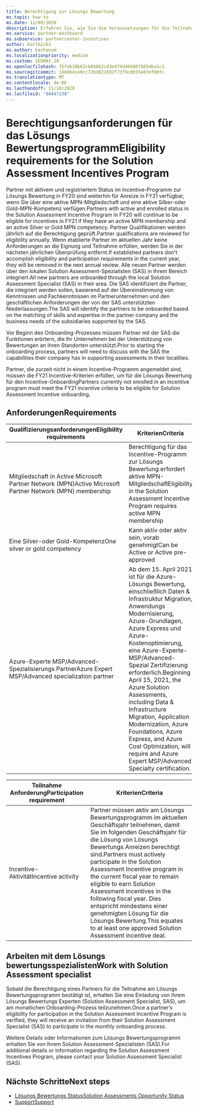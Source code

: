 ```yaml
---
title: Berechtigung zur Lösungs Bewertung
ms.topic: how-to
ms.date: 11/09/2020
description: Erfahren Sie, wie Sie die Voraussetzungen für die Teilnahme am Lösungs Bewertungsprogramm überprüfen.
ms.service: partner-dashboard
ms.subservice: partnercenter-incentives
author: Karthic83
ms.author: kashanum
ms.localizationpriority: medium
ms.custom: SEOMAY.20
ms.openlocfilehash: f5feb30b62cb6b862cd3e474d46980f8654ba1c1
ms.sourcegitcommit: 146964ce0cc72bd821692f73f9c0b55e6fefb0fc
ms.translationtype: MT
ms.contentlocale: de-DE
ms.lasthandoff: 11/10/2020
ms.locfileid: "94447238"
---
```

# <a name="eligibility-requirements-for-the-solution-assessment-incentives-program"></a><span data-ttu-id="94dc4-103">Berechtigungsanforderungen für das Lösungs Bewertungsprogramm</span><span class="sxs-lookup"><span data-stu-id="94dc4-103">Eligibility requirements for the Solution Assessment Incentives Program</span></span>

<span data-ttu-id="94dc4-104">Partner mit aktivem und registriertem Status im Incentive-Programm zur Lösungs Bewertung in FY20 sind weiterhin für Anreize in FY21 verfügbar, wenn Sie über eine aktive MPN-Mitgliedschaft und eine aktive Silber-oder Gold-MPN-Kompetenz verfügen.</span><span class="sxs-lookup"><span data-stu-id="94dc4-104">Partners with active and enrolled status in the Solution Assessment Incentive Program in FY20 will continue to be eligible for incentives in FY21 if they have an active MPN membership and an active Silver or Gold MPN competency.</span></span> <span data-ttu-id="94dc4-105">Partner Qualifikationen werden jährlich auf die Berechtigung geprüft.</span><span class="sxs-lookup"><span data-stu-id="94dc4-105">Partner qualifications are reviewed for eligibility annually.</span></span> <span data-ttu-id="94dc4-106">Wenn etablierte Partner im aktuellen Jahr keine Anforderungen an die Eignung und Teilnahme erfüllen, werden Sie in der nächsten jährlichen Überprüfung entfernt.</span><span class="sxs-lookup"><span data-stu-id="94dc4-106">If established partners don't accomplish eligibility and participation requirements in the current year, they will be removed in the next annual review.</span></span> <span data-ttu-id="94dc4-107">Alle neuen Partner werden über den lokalen Solution Assessment-Spezialisten (SAS) in Ihrem Bereich integriert.</span><span class="sxs-lookup"><span data-stu-id="94dc4-107">All new partners are onboarded through the local Solution Assessment Specialist (SAS) in their area.</span></span> <span data-ttu-id="94dc4-108">Die SAS identifiziert die Partner, die integriert werden sollen, basierend auf der Übereinstimmung von Kenntnissen und Fachkenntnissen im Partnerunternehmen und den geschäftlichen Anforderungen der von der SAS unterstützten Niederlassungen.</span><span class="sxs-lookup"><span data-stu-id="94dc4-108">The SAS will identify the partners to be onboarded based on the matching of skills and expertise in the partner company and the business needs of the subsidiaries supported by the SAS.</span></span>

<span data-ttu-id="94dc4-109">Vor Beginn des Onboarding-Prozesses müssen Partner mit der SAS die Funktionen erörtern, die Ihr Unternehmen bei der Unterstützung von Bewertungen an ihren Standorten unterstützt.</span><span class="sxs-lookup"><span data-stu-id="94dc4-109">Prior to starting the onboarding process, partners will need to discuss with the SAS the capabilities their company has in supporting assessments in their localities.</span></span>

<span data-ttu-id="94dc4-110">Partner, die zurzeit nicht in einem Incentive-Programm angemeldet sind, müssen die FY21 Incentive-Kriterien erfüllen, um für die Lösungs Bewertung für den Incentive-Onboarding</span><span class="sxs-lookup"><span data-stu-id="94dc4-110">Partners currently not enrolled in an incentive program must meet the FY21 incentive criteria to be eligible for Solution Assessment Incentive onboarding.</span></span>

## <a name="requirements"></a><span data-ttu-id="94dc4-111">Anforderungen</span><span class="sxs-lookup"><span data-stu-id="94dc4-111">Requirements</span></span>

|<span data-ttu-id="94dc4-112">**Qualifizierungsanforderungen**</span><span class="sxs-lookup"><span data-stu-id="94dc4-112">**Eligibility requirements**</span></span>|<span data-ttu-id="94dc4-113">**Kriterien**</span><span class="sxs-lookup"><span data-stu-id="94dc4-113">**Criteria**</span></span>|
|-----------------------|------------------|
|<span data-ttu-id="94dc4-114">Mitgliedschaft in Active Microsoft Partner Network (MPN)</span><span class="sxs-lookup"><span data-stu-id="94dc4-114">Active Microsoft Partner Network (MPN) membership</span></span>|<span data-ttu-id="94dc4-115">Berechtigung für das Incentive-Programm zur Lösungs Bewertung erfordert aktive MPN-Mitgliedschaft</span><span class="sxs-lookup"><span data-stu-id="94dc4-115">Eligibility in the Solution Assessment Incentive Program requires active MPN membership</span></span>|
|<span data-ttu-id="94dc4-116">Eine Silver-oder Gold-Kompetenz</span><span class="sxs-lookup"><span data-stu-id="94dc4-116">One silver or gold competency</span></span>|<span data-ttu-id="94dc4-117">Kann aktiv oder aktiv sein, vorab genehmigt</span><span class="sxs-lookup"><span data-stu-id="94dc4-117">Can be Active or Active pre-approved</span></span>|
|<span data-ttu-id="94dc4-118">Azure-Experte MSP/Advanced-Spezialisierungs Partner</span><span class="sxs-lookup"><span data-stu-id="94dc4-118">Azure Expert MSP/Advanced specialization partner</span></span>|<span data-ttu-id="94dc4-119">Ab dem 15. April 2021 ist für die Azure-Lösungs Bewertung, einschließlich Daten & Infrastruktur Migration, Anwendungs Modernisierung, Azure-Grundlagen, Azure Express und Azure-Kostenoptimierung, eine Azure-Experte-MSP/Advanced-Spezial Zertifizierung erforderlich.</span><span class="sxs-lookup"><span data-stu-id="94dc4-119">Beginning April 15, 2021, the Azure Solution Assessments, including Data & Infrastructure Migration, Application Modernization, Azure Foundations, Azure Express, and Azure Cost Optimization, will require and Azure Expert MSP/Advanced Specialty certification.</span></span>|

|<span data-ttu-id="94dc4-120">**Teilnahme Anforderung**</span><span class="sxs-lookup"><span data-stu-id="94dc4-120">**Participation requirement**</span></span>|<span data-ttu-id="94dc4-121">**Kriterien**</span><span class="sxs-lookup"><span data-stu-id="94dc4-121">**Criteria**</span></span>|
|-------------------------|-------------------------------------|
|<span data-ttu-id="94dc4-122">Incentive-Aktivität</span><span class="sxs-lookup"><span data-stu-id="94dc4-122">Incentive activity</span></span>|<span data-ttu-id="94dc4-123">Partner müssen aktiv am Lösungs Bewertungsprogramm im aktuellen Geschäftsjahr teilnehmen, damit Sie im folgenden Geschäftsjahr für die Lösung von Lösungs Bewertungs Anreizen berechtigt sind.</span><span class="sxs-lookup"><span data-stu-id="94dc4-123">Partners must actively participate in the Solution Assessment Incentive program in the current fiscal year to remain eligible to earn Solution Assessment incentives in the following fiscal year.</span></span> <span data-ttu-id="94dc4-124">Dies entspricht mindestens einer genehmigten Lösung für die Lösungs Bewertung.</span><span class="sxs-lookup"><span data-stu-id="94dc4-124">This equates to at least one approved Solution Assessment incentive deal.</span></span>|

## <a name="work-with-solution-assessment-specialist"></a><span data-ttu-id="94dc4-125">Arbeiten mit dem Lösungs bewertungsspezialisten</span><span class="sxs-lookup"><span data-stu-id="94dc4-125">Work with Solution Assessment specialist</span></span>

<span data-ttu-id="94dc4-126">Sobald die Berechtigung eines Partners für die Teilnahme am Lösungs Bewertungsprogramm bestätigt ist, erhalten Sie eine Einladung von ihrem Lösungs Bewertungs Experten (Solution Assessment Specialist, SAS), um am monatlichen Onboarding-Prozess teilzunehmen.</span><span class="sxs-lookup"><span data-stu-id="94dc4-126">Once a partner’s eligibility for participation in the Solution Assessment Incentive Program is verified, they will receive an invitation from their Solution Assessment Specialist (SAS) to participate in the monthly onboarding process.</span></span>

<span data-ttu-id="94dc4-127">Weitere Details oder Informationen zum Lösungs Bewertungsprogramm erhalten Sie von Ihrem Solution Assessment-Spezialisten (SAS).</span><span class="sxs-lookup"><span data-stu-id="94dc4-127">For additional details or information regarding the Solution Assessment Incentives Program, please contact your Solution Assessment Specialist (SAS).</span></span>

## <a name="next-steps"></a><span data-ttu-id="94dc4-128">Nächste Schritte</span><span class="sxs-lookup"><span data-stu-id="94dc4-128">Next steps</span></span>

- [<span data-ttu-id="94dc4-129">Lösungs Bewertungs Status</span><span class="sxs-lookup"><span data-stu-id="94dc4-129">Solution Assessments Opportunity Status</span></span>](chip-solution-assessment.md)
- [<span data-ttu-id="94dc4-130">Support</span><span class="sxs-lookup"><span data-stu-id="94dc4-130">Support</span></span>](report-problems-with-partner-center.md)









